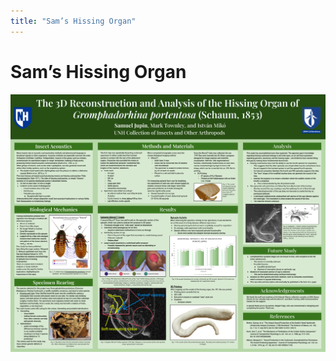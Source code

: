 ```yaml
---
title: "Sam’s Hissing Organ"
---
```


# Sam’s Hissing Organ

![Sam’s Hissing Organ Poster](/src/assets/images/URC_Posters/Sams_hissing_organ.png)
